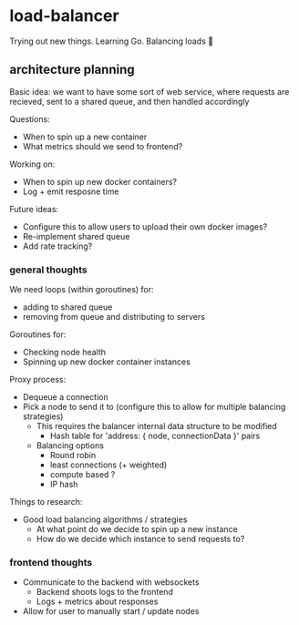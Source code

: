# load-balancer
Trying out new things. Learning Go. Balancing loads 🤑

## architecture planning

Basic idea: we want to have some sort of web service, where requests are recieved, sent to a shared queue, and then handled accordingly

Questions:
* When to spin up a new container
* What metrics should we send to frontend?

Working on:
* When to spin up new docker containers?
* Log + emit resposne time

Future ideas:
* Configure this to allow users to upload their own docker images?
* Re-implement shared queue
* Add rate tracking?

### general thoughts
  
We need loops (within goroutines) for:
* adding to shared queue
* removing from queue and distributing to servers

Goroutines for:
* Checking node health
* Spinning up new docker container instances

Proxy process:
* Dequeue a connection
* Pick a node to send it to (configure this to allow for multiple balancing strategies)
  * This requires the balancer internal data structure to be modified
    * Hash table for 'address: { node, connectionData }' pairs
  * Balancing options
    * Round robin
    * least connections (+ weighted)
    * compute based ?
    * IP hash

Things to research:
* Good load balancing algorithms / strategies
  * At what point do we decide to spin up a new instance
  * How do we decide which instance to send requests to?

### frontend thoughts
* Communicate to the backend with websockets
  * Backend shoots logs to the frontend
  * Logs + metrics about responses
* Allow for user to manually start / update nodes